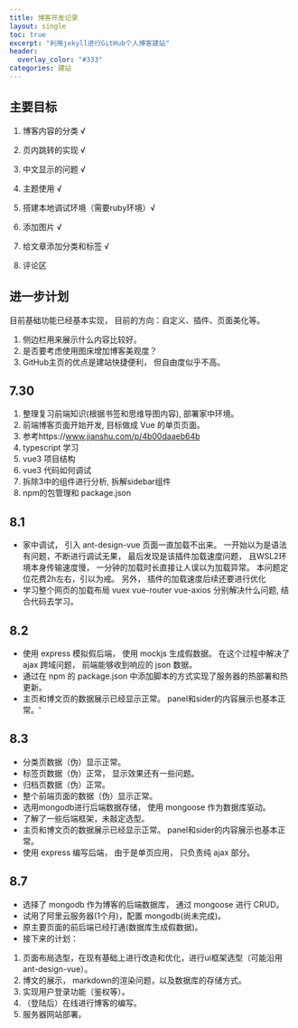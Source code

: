 ```yaml
---
title: 博客开发记录
layout: single
toc: true
excerpt: "利用jekyll进行GitHub个人博客建站"
header:
  overlay_color: "#333"
categories: 建站
---
```


## 主要目标
1. 博客内容的分类 √
2. 页内跳转的实现 √
3. 中文显示的问题 √
4. 主题使用 √
5. 搭建本地调试环境（需要ruby环境）√
6. 添加图片 √
7. 给文章添加分类和标签 √

8. 评论区

## 进一步计划
目前基础功能已经基本实现， 目前的方向：自定义、插件、页面美化等。

1. 侧边栏用来展示什么内容比较好。
2. 是否要考虑使用图床增加博客美观度？
3. GitHub主页的优点是建站快捷便利， 但自由度似乎不高。

## 7.30
1. 整理复习前端知识(根据书签和思维导图内容), 部署家中环境。
2. 前端博客页面开始开发, 目标做成 Vue 的单页页面。
3. 参考https://www.jianshu.com/p/4b00daaeb64b
4. typescript 学习
5. vue3 项目结构
6. vue3 代码如何调试
7. 拆除3中的组件进行分析, 拆解sidebar组件
8. npm的包管理和 package.json

## 8.1
* 家中调试， 引入 ant-design-vue 页面一直加载不出来。 一开始以为是语法有问题，不断进行调试无果， 最后发现是该插件加载速度问题， 且WSL2环境本身传输速度慢， 一分钟的加载时长直接让人误以为加载异常。 本问题定位花费2h左右，引以为戒。 另外， 插件的加载速度后续还要进行优化
* 学习整个网页的加载布局 vuex vue-router vue-axios 分别解决什么问题, 结合代码去学习。

## 8.2
* 使用 express 模拟假后端， 使用 mockjs 生成假数据。 在这个过程中解决了 ajax 跨域问题， 前端能够收到响应的 json 数据。
* 通过在 npm 的 package.json 中添加脚本的方式实现了服务器的热部署和热更新。
* 主页和博文页的数据展示已经显示正常。 panel和sider的内容展示也基本正常。'

## 8.3
* 分类页数据（伪）显示正常。
* 标签页数据（伪）正常， 显示效果还有一些问题。
* 归档页数据（伪）正常。
* 整个前端页面的数据（伪）显示正常。
* 选用mongodb进行后端数据存储， 使用 mongoose 作为数据库驱动。
* 了解了一些后端框架，未敲定选型。
* 主页和博文页的数据展示已经显示正常。 panel和sider的内容展示也基本正常。
* 使用 express 编写后端， 由于是单页应用， 只负责纯 ajax 部分。

## 8.7
* 选择了 mongodb 作为博客的后端数据库， 通过 mongoose 进行 CRUD。
* 试用了阿里云服务器(1个月)，配置 mongodb(尚未完成)。
* 原主要页面的前后端已经打通(数据库生成假数据)。
* 接下来的计划：
1. 页面布局选型，在现有基础上进行改造和优化，进行ui框架选型（可能沿用ant-design-vue）。
2. 博文的展示， markdown的渲染问题，以及数据库的存储方式。
3. 实现用户登录功能（鉴权等）。
4. （登陆后）在线进行博客的编写。
5. 服务器网站部署。
